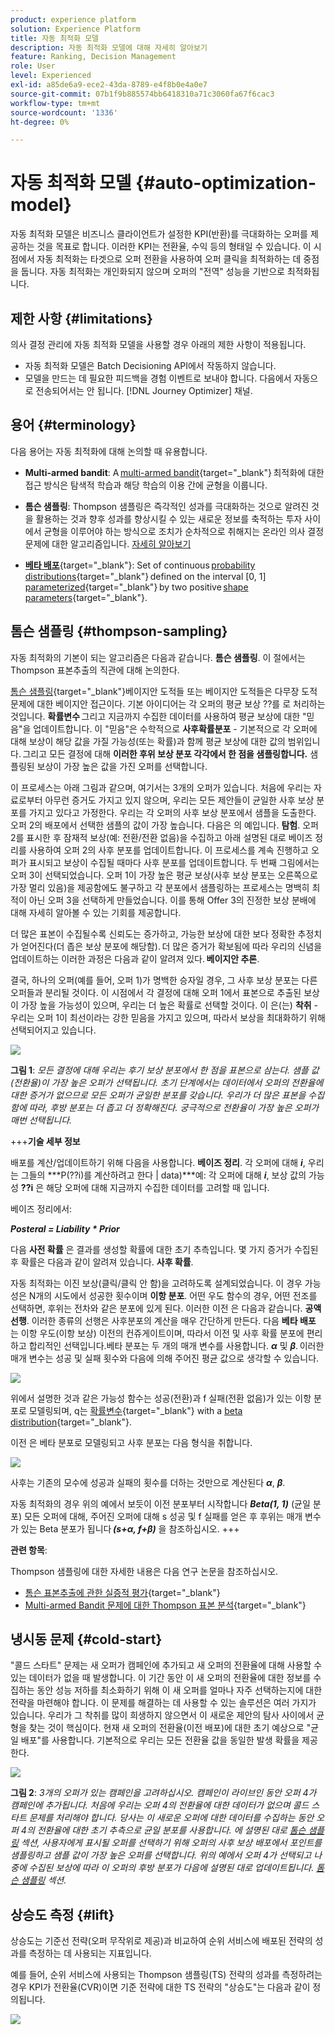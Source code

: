 ```yaml
---
product: experience platform
solution: Experience Platform
title: 자동 최적화 모델
description: 자동 최적화 모델에 대해 자세히 알아보기
feature: Ranking, Decision Management
role: User
level: Experienced
exl-id: a85de6a9-ece2-43da-8789-e4f8b0e4a0e7
source-git-commit: 07b1f9b885574bb6418310a71c3060fa67f6cac3
workflow-type: tm+mt
source-wordcount: '1336'
ht-degree: 0%

---
```


# 자동 최적화 모델 {#auto-optimization-model}

자동 최적화 모델은 비즈니스 클라이언트가 설정한 KPI(반환)를 극대화하는 오퍼를 제공하는 것을 목표로 합니다. 이러한 KPI는 전환율, 수익 등의 형태일 수 있습니다. 이 시점에서 자동 최적화는 타겟으로 오퍼 전환을 사용하여 오퍼 클릭을 최적화하는 데 중점을 둡니다. 자동 최적화는 개인화되지 않으며 오퍼의 &quot;전역&quot; 성능을 기반으로 최적화됩니다.

## 제한 사항 {#limitations}

의사 결정 관리에 자동 최적화 모델을 사용할 경우 아래의 제한 사항이 적용됩니다.

* 자동 최적화 모델은 Batch Decisioning API에서 작동하지 않습니다.
* 모델을 만드는 데 필요한 피드백을 경험 이벤트로 보내야 합니다. 다음에서 자동으로 전송되어서는 안 됩니다. [!DNL Journey Optimizer] 채널.

## 용어 {#terminology}

다음 용어는 자동 최적화에 대해 논의할 때 유용합니다.

* **Multi-armed bandit**: A [multi-armed bandit](https://en.wikipedia.org/wiki/Multi-armed_bandit){target="_blank"} 최적화에 대한 접근 방식은 탐색적 학습과 해당 학습의 이용 간에 균형을 이룹니다.

* **톰슨 샘플링**: Thompson 샘플링은 즉각적인 성과를 극대화하는 것으로 알려진 것을 활용하는 것과 향후 성과를 향상시킬 수 있는 새로운 정보를 축적하는 투자 사이에서 균형을 이루어야 하는 방식으로 조치가 순차적으로 취해지는 온라인 의사 결정 문제에 대한 알고리즘입니다. [자세히 알아보기](#thompson-sampling)

* [**베타 배포**](https://en.wikipedia.org/wiki/Beta_distribution){target="_blank"}: Set of continuous [probability distributions](https://en.wikipedia.org/wiki/Probability_distribution){target="_blank"} defined on the interval [0, 1] [parameterized](https://en.wikipedia.org/wiki/Statistical_parameter){target="_blank"} by two positive [shape parameters](https://en.wikipedia.org/wiki/Shape_parameter){target="_blank"}.

## 톰슨 샘플링 {#thompson-sampling}

자동 최적화의 기본이 되는 알고리즘은 다음과 같습니다. **톰슨 샘플링**. 이 절에서는 Thompson 표본추출의 직관에 대해 논의한다.

[톰슨 샘플링](https://en.wikipedia.org/wiki/Thompson_sampling){target="_blank"}베이지안 도적들 또는 베이지안 도적들은 다무장 도적 문제에 대한 베이지안 접근이다.  기본 아이디어는 각 오퍼의 평균 보상 ??를 로 처리하는 것입니다. **확률변수** 그리고 지금까지 수집한 데이터를 사용하여 평균 보상에 대한 &quot;믿음&quot;을 업데이트합니다. 이 &quot;믿음&quot;은 수학적으로 **사후확률분포** - 기본적으로 각 오퍼에 대해 보상이 해당 값을 가질 가능성(또는 확률)과 함께 평균 보상에 대한 값의 범위입니다. 그리고 모든 결정에 대해 **이러한 후위 보상 분포 각각에서 한 점을 샘플링합니다.** 샘플링된 보상이 가장 높은 값을 가진 오퍼를 선택합니다.

이 프로세스는 아래 그림과 같으며, 여기서는 3개의 오퍼가 있습니다. 처음에 우리는 자료로부터 아무런 증거도 가지고 있지 않으며, 우리는 모든 제안들이 균일한 사후 보상 분포를 가지고 있다고 가정한다. 우리는 각 오퍼의 사후 보상 분포에서 샘플을 도출한다. 오퍼 2의 배포에서 선택한 샘플의 값이 가장 높습니다. 다음은 의 예입니다. **탐험**. 오퍼 2를 표시한 후 잠재적 보상(예: 전환/전환 없음)을 수집하고 아래 설명된 대로 베이즈 정리를 사용하여 오퍼 2의 사후 분포를 업데이트합니다.  이 프로세스를 계속 진행하고 오퍼가 표시되고 보상이 수집될 때마다 사후 분포를 업데이트합니다. 두 번째 그림에서는 오퍼 3이 선택되었습니다. 오퍼 1이 가장 높은 평균 보상(사후 보상 분포는 오른쪽으로 가장 멀리 있음)을 제공함에도 불구하고 각 분포에서 샘플링하는 프로세스는 명백히 최적이 아닌 오퍼 3을 선택하게 만들었습니다. 이를 통해 Offer 3의 진정한 보상 분배에 대해 자세히 알아볼 수 있는 기회를 제공합니다.

더 많은 표본이 수집될수록 신뢰도는 증가하고, 가능한 보상에 대한 보다 정확한 추정치가 얻어진다(더 좁은 보상 분포에 해당함). 더 많은 증거가 확보됨에 따라 우리의 신념을 업데이트하는 이러한 과정은 다음과 같이 알려져 있다. **베이지안 추론**.

결국, 하나의 오퍼(예를 들어, 오퍼 1)가 명백한 승자일 경우, 그 사후 보상 분포는 다른 오퍼들과 분리될 것이다. 이 시점에서 각 결정에 대해 오퍼 1에서 표본으로 추출된 보상이 가장 높을 가능성이 있으며, 우리는 더 높은 확률로 선택할 것이다. 이 은(는) **착취** - 우리는 오퍼 1이 최선이라는 강한 믿음을 가지고 있으며, 따라서 보상을 최대화하기 위해 선택되어지고 있습니다.

![](../assets/ai-ranking-thompson-sampling.png)

**그림 1**: *모든 결정에 대해 우리는 후기 보상 분포에서 한 점을 표본으로 삼는다. 샘플 값(전환율)이 가장 높은 오퍼가 선택됩니다. 초기 단계에서는 데이터에서 오퍼의 전환율에 대한 증거가 없으므로 모든 오퍼가 균일한 분포를 갖습니다. 우리가 더 많은 표본을 수집함에 따라, 후방 분포는 더 좁고 더 정확해진다. 궁극적으로 전환율이 가장 높은 오퍼가 매번 선택됩니다.*

<!--
![](../assets/ai-ranking-thompson-sampling-initial.png)
![](../assets/ai-ranking-thompson-sampling-intermediate.png)
![](../assets/ai-ranking-thompson-sampling-ultimate.png)
-->

+++**기술 세부 정보**

배포를 계산/업데이트하기 위해 다음을 사용합니다. **베이즈 정리**. 각 오퍼에 대해 ***i***, 우리는 그들의 ***P(??i)를 계산하려고 한다 | data)***예: 각 오퍼에 대해 ***i***, 보상 값의 가능성 **??i** 은 해당 오퍼에 대해 지금까지 수집한 데이터를 고려할 때 입니다.

베이즈 정리에서:

***Posteral = Liability * Prior***

다음 **사전 확률** 은 결과를 생성할 확률에 대한 초기 추측입니다. 몇 가지 증거가 수집된 후 확률은 다음과 같이 알려져 있습니다. **사후 확률**. 

자동 최적화는 이진 보상(클릭/클릭 안 함)을 고려하도록 설계되었습니다. 이 경우 가능성은 N개의 시도에서 성공한 횟수이며 **이항 분포**. 어떤 우도 함수의 경우, 어떤 전조를 선택하면, 후위는 전차와 같은 분포에 있게 된다. 이러한 이전 은 다음과 같습니다. **공액 선행**. 이러한 종류의 선행은 사후분포의 계산을 매우 간단하게 만든다. 다음 **베타 배포** 는 이항 우도(이항 보상) 이전의 컨쥬게이트이며, 따라서 이전 및 사후 확률 분포에 편리하고 합리적인 선택입니다.베타 분포는 두 개의 매개 변수를 사용합니다. ***α*** 및 ***β***. 이러한 매개 변수는 성공 및 실패 횟수와 다음에 의해 주어진 평균 값으로 생각할 수 있습니다.

![](../assets/ai-ranking-beta-distribution.png)

위에서 설명한 것과 같은 가능성 함수는 성공(전환)과 f 실패(전환 없음)가 있는 이항 분포로 모델링되며, q는 [확률변수](https://en.wikipedia.org/wiki/Random_variable){target="_blank"} with a [beta distribution](https://en.wikipedia.org/wiki/Beta_distribution){target="_blank"}.

이전 은 베타 분포로 모델링되고 사후 분포는 다음 형식을 취합니다.

![](../assets/ai-ranking-posterior-distribution.svg)

사후는 기존의 모수에 성공과 실패의 횟수를 더하는 것만으로 계산된다 ***α***, ***β***.

자동 최적화의 경우 위의 예에서 보듯이 이전 분포부터 시작합니다 ***Beta(1, 1)*** (균일 분포) 모든 오퍼에 대해, 주어진 오퍼에 대해 s 성공 및 f 실패를 얻은 후 후위는 매개 변수가 있는 Beta 분포가 됩니다 ***(s+α, f+β)*** 을 참조하십시오.
+++

**관련 항목**:

Thompson 샘플링에 대한 자세한 내용은 다음 연구 논문을 참조하십시오.
* [톰슨 표본추출에 관한 실증적 평가](https://proceedings.neurips.cc/paper/2011/file/e53a0a2978c28872a4505bdb51db06dc-Paper.pdf){target="_blank"}
* [Multi-armed Bandit 문제에 대한 Thompson 표본 분석](https://proceedings.mlr.press/v23/agrawal12/agrawal12.pdf){target="_blank"}

## 냉시동 문제 {#cold-start}

&quot;콜드 스타트&quot; 문제는 새 오퍼가 캠페인에 추가되고 새 오퍼의 전환율에 대해 사용할 수 있는 데이터가 없을 때 발생합니다. 이 기간 동안 이 새 오퍼의 전환율에 대한 정보를 수집하는 동안 성능 저하를 최소화하기 위해 이 새 오퍼를 얼마나 자주 선택하는지에 대한 전략을 마련해야 합니다. 이 문제를 해결하는 데 사용할 수 있는 솔루션은 여러 가지가 있습니다. 우리가 그 착취를 많이 희생하지 않으면서 이 새로운 제안의 탐사 사이에서 균형을 찾는 것이 핵심이다. 현재 새 오퍼의 전환율(이전 배포)에 대한 초기 예상으로 &quot;균일 배포&quot;를 사용합니다. 기본적으로 우리는 모든 전환율 값을 동일한 발생 확률을 제공한다.


![](../assets/ai-ranking-cold-start-strategies.png)

**그림 2**: *3개의 오퍼가 있는 캠페인을 고려하십시오. 캠페인이 라이브인 동안 오퍼 4가 캠페인에 추가됩니다. 처음에 우리는 오퍼 4의 전환율에 대한 데이터가 없으며 콜드 스타트 문제를 처리해야 합니다. 당사는 이 새로운 오퍼에 대한 데이터를 수집하는 동안 오퍼 4의 전환율에 대한 초기 추측으로 균일 분포를 사용합니다. 에 설명된 대로 [톰슨 샘플링](#thompson-sampling) 섹션, 사용자에게 표시될 오퍼를 선택하기 위해 오퍼의 사후 보상 배포에서 포인트를 샘플링하고 샘플 값이 가장 높은 오퍼를 선택합니다. 위의 예에서 오퍼 4가 선택되고 나중에 수집된 보상에 따라 이 오퍼의 후방 분포가 다음에 설명된 대로 업데이트됩니다. [톰슨 샘플링](#thompson-sampling) 섹션.*

## 상승도 측정 {#lift}

상승도는 기준선 전략(오퍼 무작위로 제공)과 비교하여 순위 서비스에 배포된 전략의 성과를 측정하는 데 사용되는 지표입니다.

예를 들어, 순위 서비스에 사용되는 Thompson 샘플링(TS) 전략의 성과를 측정하려는 경우 KPI가 전환율(CVR)이면 기준 전략에 대한 TS 전략의 &quot;상승도&quot;는 다음과 같이 정의됩니다.

![](../assets/ai-ranking-lift.png)
